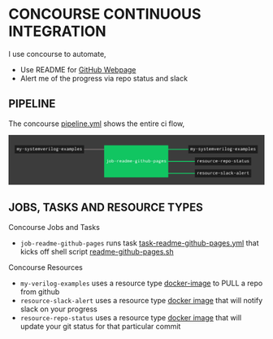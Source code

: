# CONCOURSE CONTINUOUS INTEGRATION

I use concourse to automate,

* Use README for
  [GitHub Webpage](https://jeffdecola.github.io/my-verilog-examples/)
* Alert me of the progress via repo status and slack

## PIPELINE

The concourse
[pipeline.yml](https://github.com/JeffDeCola/my-verilog-examples/blob/master/ci/pipeline.yml)
shows the entire ci flow,

![IMAGE - my-verilog-examples concourse ci pipeline - IMAGE](docs/pics/my-verilog-examples-pipeline.jpg)

## JOBS, TASKS AND RESOURCE TYPES

Concourse Jobs and Tasks

* `job-readme-github-pages` runs task
  [task-readme-github-pages.yml](https://github.com/JeffDeCola/my-verilog-examples/blob/master/ci/tasks/task-readme-github-pages.yml)
  that kicks off shell script
  [readme-github-pages.sh](https://github.com/JeffDeCola/my-verilog-examples/blob/master/ci/scripts/readme-github-pages.sh)

Concourse Resources

* `my-verilog-examples` uses a resource type
  [docker-image](https://hub.docker.com/r/concourse/git-resource/)
  to PULL a repo from github
* `resource-slack-alert` uses a resource type
  [docker image](https://hub.docker.com/r/cfcommunity/slack-notification-resource)
  that will notify slack on your progress
* `resource-repo-status` uses a resource type
  [docker image](https://hub.docker.com/r/jeffdecola/github-status-resource-clone)
  that will update your git status for that particular commit
